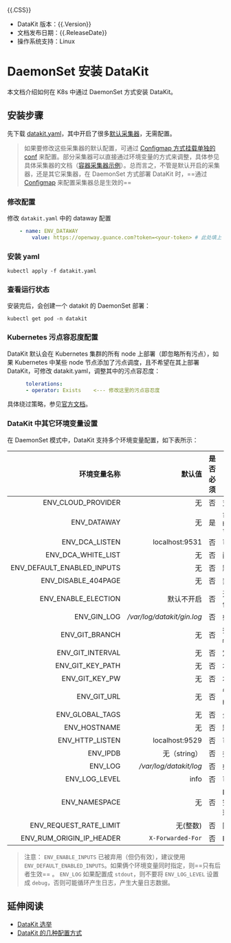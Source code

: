 {{.CSS}}

- DataKit 版本：{{.Version}}
- 文档发布日期：{{.ReleaseDate}}
- 操作系统支持：Linux

# DaemonSet 安装 DataKit 

本文档介绍如何在 K8s 中通过 DaemonSet 方式安装 DataKit。

## 安装步骤 

先下载 [datakit.yaml](https://static.guance.com/datakit/datakit.yaml)，其中开启了很多[默认采集器](datakit-conf-how-to#764ffbc2)，无需配置。

> 如果要修改这些采集器的默认配置，可通过 [Configmap 方式挂载单独的 conf](k8s-config-how-to#ebf019c2) 来配置。部分采集器可以直接通过环境变量的方式来调整，具体参见具体采集器的文档（[容器采集器示例](container#5cf8fecf)）。总而言之，不管是默认开启的采集器，还是其它采集器，在 DaemonSet 方式部署 DataKit 时，==通过 [Configmap](https://kubernetes.io/docs/tasks/configure-pod-container/configure-pod-configmap/) 来配置采集器总是生效的==

### 修改配置

修改 `datakit.yaml` 中的 dataway 配置

```yaml
	- name: ENV_DATAWAY
		value: https://openway.guance.com?token=<your-token> # 此处填上 dataway 真实地址
```

### 安装 yaml

```shell
kubectl apply -f datakit.yaml
```

### 查看运行状态

安装完后，会创建一个 datakit 的 DaemonSet 部署：

```shell
kubectl get pod -n datakit
```

### Kubernetes 污点容忍度配置

DataKit 默认会在 Kubernetes 集群的所有 node 上部署（即忽略所有污点），如果 Kubernetes 中某些 node 节点添加了污点调度，且不希望在其上部署 DataKit，可修改 datakit.yaml，调整其中的污点容忍度：

```yaml
      tolerations:
      - operator: Exists    <--- 修改这里的污点容忍度
```

具体绕过策略，参见[官方文档](https://kubernetes.io/docs/concepts/scheduling-eviction/taint-and-toleration)。

### DataKit 中其它环境变量设置

在 DaemonSet 模式中，DataKit 支持多个环境变量配置，如下表所示：

| 环境变量名称               | 默认值                     | 是否必须 | 说明                                                                                                                                                |
| ---------:                 | ---:                       | ------   | ----                                                                                                                                                |
| ENV_CLOUD_PROVIDER         | 无                         | 否       | 支持安装阶段填写云厂商(`aliyun/aws/tencent/hwcloud/azure`)                                                                                          |
| ENV_DATAWAY                | 无                         | 是       | 可配置多个 dataway，以英文逗号分割，如 `https://openway.guance.com?token=xxx,https://openway.guance.com?token=yyy`                                  |
| ENV_DCA_LISTEN             | localhost:9531             | 否       | 可修改改地址，使得 [DCA](dca) 客户端能管理该 DataKit                                                                                                |
| ENV_DCA_WHITE_LIST         | 无                         | 否       | 配置 DCA 白名单，以英文逗号分隔                                                                                                                     |
| ENV_DEFAULT_ENABLED_INPUTS | 无                         | 否       | 默认开启[采集器列表](datakit-conf-how-to#764ffbc2)，以英文逗号分割，如 `cpu,mem,disk`。                                                             |
| ENV_DISABLE_404PAGE        | 无                         | 否       | 禁用 DataKit 404 页面（公网部署 DataKit RUM 时常用）                                                                                                |
| ENV_ENABLE_ELECTION        | 默认不开启                 | 否       | 开启[选举](election)，默认不开启，如需开启，给该环境变量任意一个非空字符串值即可                                                                    |
| ENV_GIN_LOG                | */var/log/datakit/gin.log* | 否       | 如果改成 `stdout`，日志将不写文件，而是终端输出                                                                                                     |
| ENV_GIT_BRANCH             | 无                         | 否       | 指定拉取的分支。<stong>为空则是默认</strong>，默认是远程指定的主分支，一般是 `master`。                                                             |
| ENV_GIT_INTERVAL           | 无                         | 否       | 定时拉取的间隔。（如 `1m`）                                                                                                                         |
| ENV_GIT_KEY_PATH           | 无                         | 否       | 本地 PrivateKey 的全路径。（如 `/Users/username/.ssh/id_rsa`）                                                                                      |
| ENV_GIT_KEY_PW             | 无                         | 否       | 本地 PrivateKey 的使用密码。（如 `passwd`）                                                                                                         |
| ENV_GIT_URL                | 无                         | 否       | 管理配置文件的远程 git repo 地址。（如 `http://username:password@github.com/username/repository.git`）                                              |
| ENV_GLOBAL_TAGS            | 无                         | 否       | 全局 tag，多个 tag 之间以英文逗号分割，如 `tag1=val,tag2=val2`                                                                                      |
| ENV_HOSTNAME               | 无                         | 否       | 默认为本地主机名，可安装时指定，如， `dk-your-hostname`                                                                                             |
| ENV_HTTP_LISTEN            | localhost:9529             | 否       | 可修改改地址，使得外部可以调用 [DataKit 接口](apis)                                                                                                 |
| ENV_IPDB                   | 无（string）               | 否       | 指定 IP 信息库类型，目前只支持 `iploc`                                                                                                              |
| ENV_LOG                    | */var/log/datakit/log*     | 否       | 如果改成 `stdout`，日志将不写文件，而是终端输出                                                                                                     |
| ENV_LOG_LEVEL              | info                       | 否       | 可选值 `info/debug`                                                                                                                                 |
| ENV_NAMESPACE              | 无                         | 否       | DataKit 所在的命名空间，默认为空表示不区分命名空间，接收任意非空字符串，如 `dk-namespace-example`。如果开启了选举，可以通过此环境变量指定工作空间。 |
| ENV_REQUEST_RATE_LIMIT     | 无(整数)                   | 否       | 限制 9529 [API 每秒请求数](datakit-conf-how-to#e35bf313)                                                                                            |
| ENV_RUM_ORIGIN_IP_HEADER   | `X-Forwarded-For`          | 否       | RUM 专用                                                                                                                                            |

> 注意：
>  `ENV_ENABLE_INPUTS` 已被弃用（但仍有效），建议使用 `ENV_DEFAULT_ENABLED_INPUTS`。如果俩个环境变量同时指定，则==只有后者生效== 。
>  `ENV_LOG` 如果配置成 `stdout`，则不要将 `ENV_LOG_LEVEL` 设置成 `debug`，否则可能循环产生日志，产生大量日志数据。

## 延伸阅读

- [DataKit 选举](election)
- [DataKit 的几种配置方式](k8s-config-how-to)
